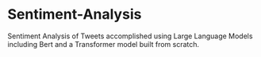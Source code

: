 # Sentiment-Analysis
Sentiment Analysis of Tweets accomplished using Large Language Models including Bert and a Transformer model built from scratch. 
